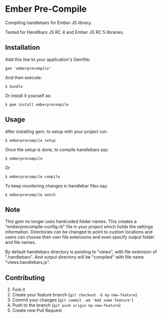 # Ember Pre-Compile

Compiling handlebars for Ember JS library. 

Tested for Handlbars JS RC 4 and Ember JS RC 5 libraries.

## Installation

Add this line to your application's Gemfile:

    gem 'emberprecompile'

And then execute:

    $ bundle

Or install it yourself as:

    $ gem install emberprecompile

## Usage

After installing gem, to setup with your project run:

	$ emberprecompile setup

Once the setup is done, to compile handlebars say:

	$ emberprecompile

Or

	$ emberprecompile compile
    
To keep monitoring changes in handlebar files say:

    $ emberprecompile watch

## Note

This gem no longer uses hardcoded folder names. This creates a "emberprecompile-config.rb" file in your project which holds the settings information. Directories can be changed to point to custom locations and users can choose their own file extensions and even specify output folder and file names.

By default handlebars directory is pointing to "views", with file extension of ".handlebars". And output directory will be "compiled" with file name "views.handlebars.js". 

## Contributing

1. Fork it
2. Create your feature branch (`git checkout -b my-new-feature`)
3. Commit your changes (`git commit -am 'Add some feature'`)
4. Push to the branch (`git push origin my-new-feature`)
5. Create new Pull Request
